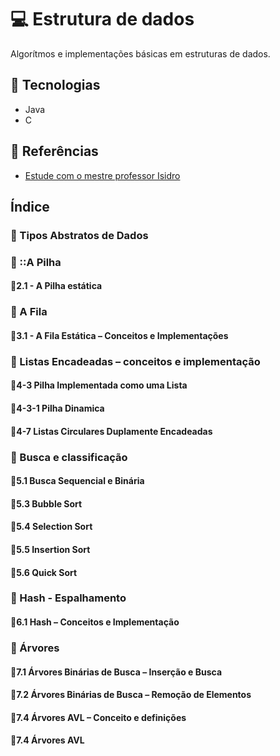 # 💻 Estrutura de dados

Algorítmos e implementações básicas em estruturas de dados.

## 🚀 Tecnologias

- Java
- C

## 📖 Referências

- [Estude com o mestre professor Isidro](https://www.professorisidro.com.br/)

## Índice

### 🔷 Tipos Abstratos de Dados

### 🔷 ::A Pilha

#### 🔸2.1 - A Pilha estática

### 🔷 A Fila

#### 🔸3.1 - A Fila Estática – Conceitos e Implementações

### 🔷 Listas Encadeadas – conceitos e implementação

#### 🔸4-3 Pilha Implementada como uma Lista

#### 🔸4-3-1 Pilha Dinamica

#### 🔸4-7 Listas Circulares Duplamente Encadeadas

### 🔷 Busca e classificação

#### 🔸5.1 Busca Sequencial e Binária

#### 🔸5.3 Bubble Sort

#### 🔸5.4 Selection Sort

#### 🔸5.5 Insertion Sort

#### 🔸5.6 Quick Sort

### 🔷 Hash - Espalhamento

#### 🔸6.1 Hash – Conceitos e Implementação

### 🔷 Árvores

#### 🔸7.1 Árvores Binárias de Busca – Inserção e Busca

#### 🔸7.2 Árvores Binárias de Busca – Remoção de Elementos

#### 🔸7.4 Árvores AVL – Conceito e definições

#### 🔸7.4 Árvores AVL
